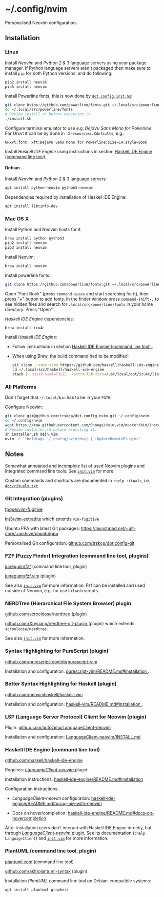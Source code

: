 # ~/.config/nvim

Personalised Neovim configuration.


## Installation


### Linux

Install *Neovim* and *Python 2 & 3* language servers using your package
manager. If Python language servers aren't packaged then make sure to install
`pip` for both Python versions, and do following:

```Bash
pip2 install neovim
pip3 install neovim
```

Install Powerline fonts, this is now done by
[`dot.config.init.hs`](../dot.config.init.hs):

```Bash
git clone https://github.com/powerline/fonts.git ~/.local/src/powerline/fonts
cd ~/.local/src/powerline/fonts
# Review install.sh before executing it.
./install.sh
```

Configure terminal emulator to use e.g. *DejaVu Sans Mono for Powerline*. For
Urxvt it can be by done in `.Xresources`/`.Xdefaults`, e.g.:

```
URxvt.font: xft:DejaVu Sans Mono for Powerline:size=14:style=Book
```

Install *Haskell IDE Engine* using instructions in section [Haskell IDE Engine
(command line tool)](#haskell-ide-engine-command-line-tool).


#### Debian

Install *Neovim* and *Python 2 & 3* language servers:

```Bash
apt install python-neovim python3-neovim
```

Dependencies required by installation of Haskell IDE Engine:

```Bash
apt install libtinfo-dev
```


### Mac OS X

Install Python and Neovim hosts for it:

```Bash
brew install python python3
pip2 install neovim
pip3 install neovim
```

Install Neovim:

```Bash
brew install neovim
```

Install powerline fonts:

```Bash
git clone https://github.com/powerline/fonts.git ~/.local/src/powerline/fonts
```

Open "Font Book" (press `command-space` and start searching for it), then press
"+" button to add fonts. In the finder window press `command-shift-.` to see
hidden files and search for `.local/src/powerline/fonts` in your home
directory. Press "Open".

*Haskell IDE Engine* dependencies:

```Bash
brew install icu4c
```

Install *Haskell IDE Engine*:

* Follow instructions in section [Haskell IDE Engine (command line tool)
  ](#haskell-ide-engine-command-line-tool).

* When using Brew, the build command had to be modified:

    ```Bash
    git clone --recursive https://github.com/haskell/haskell-ide-engine ~/.local/src/haskell/haskell-ide-engine
    cd ~/.local/src/haskell/haskell-ide-engine
    stack [--stack-yaml=FILE] --extra-lib-dirs=/usr/local/opt/icu4c/lib --extra-include-dirs=/usr/local/opt/icu4c/include install
    ```


### All Platforms

Don't forget that `~/.local/bin` has to be in your `PATH`.

Configure Neovim:

```Bash
git clone git@github.com:trskop/dot.config.nvim.git ~/.config/nvim
cd ~/.config/nvim
wget https://raw.githubusercontent.com/Shougo/dein.vim/master/bin/installer.sh
# Review installer.sh before executing it.
sh installer.sh dein.vim
nvim -c ':helptags ~/.config/nvim/doc/ | :UpdateRemotePlugins'
```


## Notes

Somewhat annotated and incomplete list of used Neovim plugins and integrated
command line tools. See [`init.vim`](init.vim) for more.

Custom commands and shortcuts are documented in `:help rituals`, i.e.
[`doc/rituals.txt`](rituals.txt).


### Git Integration (plugins)

[tpope/vim-fugitive](https://github.com/tpope/vim-fugitive)

[int3/vim-extradite](https://github.com/int3/vim-extradite) which extends
`vim-fugitive`

Ubuntu PPA with latest Git packages:
<https://launchpad.net/~git-core/+archive/ubuntu/ppa>

Personalised Git configuration:
[github.com/trskop/dot.config-git](https://github.com/trskop/dot.config-git)


### FZF (Fuzzy Finder) Integration (command line tool, plugins)

[junegunn/fzf](https://github.com/junegunn/fzf) (command line tool, plugin)

[junegunn/fzf.vim](https://github.com/junegunn/fzf.vim) (plugin)

See also [`init.vim`](init.vim) for more information. Fzf can be installed and
used outside of Neovim, e.g. for use in bash scripts.


### NERDTree (Hierarchical File System Browser) plugin

[github.com/scrooloose/nerdtree](https://github.com/scrooloose/nerdtree)
(plugin)

[github.com/Xuyuanp/nerdtree-git-plugin
](https://github.com/Xuyuanp/nerdtree-git-plugin) (plugin) which extends
`scrooloose/nerdtree`.

See also [`init.vim`](init.vim) for more information.


### Syntax Highlighting for PureScript (plugin)

[github.com/purescript-contrib/purescript-vim
](https://github.com/purescript-contrib/purescript-vim)

Installation and configuration: [purescript-vim/README.md#installation
](https://github.com/purescript-contrib/purescript-vim#installation).


### Better Syntax Highlighting for Haskell (plugin)

[github.com/neovimhaskell/haskell-vim
](https://github.com/neovimhaskell/haskell-vim)

Installation and configuration: [haskell-vim/README.md#installation
](https://github.com/neovimhaskell/haskell-vim#installation).


### LSP (Language Server Protocol) Client for Neovim (plugin)

Pligin: [github.com/autozimu/LanguageClient-neovim
](https://github.com/autozimu/LanguageClient-neovim)

Installation and configuration: [LanguageClient-neovim/INSTALL.md
](https://github.com/autozimu/LanguageClient-neovim/blob/next/INSTALL.md)


### Haskell IDE Engine (command line tool)

[github.com/haskell/haskell-ide-engine
](https://github.com/haskell/haskell-ide-engine)

Requires: [*LanguageClient-neovim*
](#lsp-language-server-protocol-client-for-neovim-plugin) plugin

Installation instructions: [haskell-ide-engine/README.md#installation
](https://github.com/haskell/haskell-ide-engine#installation)

Configuration instructions:

* *LanguageClient-neovim* configuration:
  [haskell-ide-engine/README.md#using-hie-with-neovim
  ](https://github.com/haskell/haskell-ide-engine#using-hie-with-neovim)

* Docs on hover/completion:
  [haskell-ide-engine/README.md#docs-on-hovercompletion
  ](https://github.com/haskell/haskell-ide-engine#docs-on-hovercompletion)

After installation users don't interact with Haskell IDE Engine directly, but
through [*LanguageClient-neovim*
](#lsp-language-server-protocol-client-for-neovim-plugin) plugin. See its
documentation (`:help LanguageClient`) and [`init.vim`](init.vim) for more
information.


### PlantUML (command line tool, plugin)

[plantuml.com](http://plantuml.com) (command line tool)

[github.com/aklt/plantuml-syntax](https://github.com/aklt/plantuml-syntax)
(plugin)

Installation *PlantUML* command line tool on Debian-compatible systems:

```bash
apt install plantuml graphviz
```
